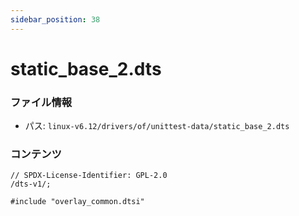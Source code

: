 ```yaml
---
sidebar_position: 38
---
```

# static_base_2.dts

### ファイル情報

- パス: `linux-v6.12/drivers/of/unittest-data/static_base_2.dts`

### コンテンツ

```dts
// SPDX-License-Identifier: GPL-2.0
/dts-v1/;

#include "overlay_common.dtsi"

```
